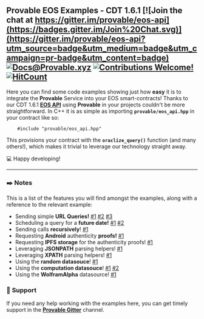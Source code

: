 ## __Provable EOS Examples__ - CDT 1.6.1 [![Join the chat at https://gitter.im/provable/eos-api](https://badges.gitter.im/Join%20Chat.svg)](https://gitter.im/provable/eos-api?utm_source=badge&utm_medium=badge&utm_campaign=pr-badge&utm_content=badge) [![Docs@Provable.xyz](https://camo.githubusercontent.com/5e89710c6ae9ce0da822eec138ee1a2f08b34453/68747470733a2f2f696d672e736869656c64732e696f2f62616467652f646f63732d536c6174652d627269676874677265656e2e737667)](http://docs.provable.xyz) [![Contributions Welcome!](https://img.shields.io/badge/contributions-welcome-brightgreen.svg?style=flat)](https://github.com/provable-things/eos-examples/issues) [![HitCount](http://hits.dwyl.io/provable-things/eos-examples.svg)](http://hits.dwyl.io/provable-things/eos-examples)

Here you can find some code examples showing just how __easy__ it is to integrate the __Provable__ Service into your EOS smart-contracts! Thanks to our CDT 1.6.1 [__EOS API__](https://github.com/provable-things/eos-api) using __Provable__ in your projects couldn't be more straightforward.
In C++ it is as simple as importing __`provable/eos_api.hpp`__ in your contract like so:

```
    #include "provable/eos_api.hpp"
```

This provisions your contract with the __`oraclize_query()`__ function (and many others!), which makes it trivial to leverage our technology straight away.

:computer: Happy developing!

***

### :black_nib: __Notes__

This is a list of the features you will find amongst the examples, along with a reference to the relevant example:

* Sending simple __URL Queries!__ [#1](./eosusdprice/eosusdprice.cpp) [#2](./checkqueryid/checkqueryid.cpp) [#3](./dieselprice/dieselprice.cpp)
* Scheduling a query for a __future date!__ [#1](./wolframrand/wolframrand.cpp) [#2](./dieselprice/dieselprice.cpp)
* Sending calls __recursively__! [#1](./wolframrand/wolframrand.cpp)
* Requesting __Android__ authenticity __proofs!__ [#1](./eosusdprice/eosusdprice.cpp)
* Requesting __IPFS storage__ for the authenticity proofs! [#1](./eosusdprice/eosusdprice.cpp)
* Leveraging __JSONPATH__ parsing helpers! [#1](./eosusdprice/eosusdprice.cpp)
* Leveraging __XPATH__ parsing helpers! [#1](./dieselprice/dieselprice.cpp)
* Using the __random datasouce__! [#1](./randomsample/randomsample.cpp)
* Using the __computation datasouce__! [#1](./bitcoincomp/bitcoincomp.cpp) [#2](./urlrequests/urlrequests.cpp)
* Using the __WolframAlpha__ datasource! [#1](./wolframrand/wolframrand.cpp)

### :loudspeaker: __Support__

If you need any help working with the examples here, you can get timely support in the [__Provable Gitter__](https://gitter.im/provable/eos-api) channel.
